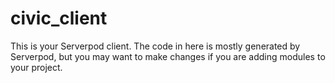 # civic_client

This is your Serverpod client. The code in here is mostly generated by
Serverpod, but you may want to make changes if you are adding modules to your
project.
